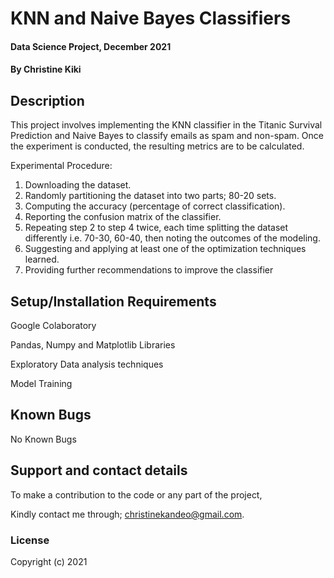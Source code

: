 # KNN and Naive Bayes Classifiers

#### Data Science Project, December 2021

#### By **Christine Kiki**

## Description
This project involves implementing the KNN classifier in the Titanic Survival Prediction and Naive Bayes to classify emails as spam and non-spam. Once the experiment is conducted, the resulting metrics are to be calculated.

Experimental Procedure:

1. Downloading the dataset.
2. Randomly partitioning the dataset into two parts; 80-20 sets.
5. Computing the accuracy (percentage of correct classification).
6. Reporting the confusion matrix of the classifier.
7. Repeating step 2 to step 4 twice, each time splitting the dataset differently i.e. 70-30, 60-40, then noting the outcomes of the modeling.
8. Suggesting and applying at least one of the optimization techniques learned.
9. Providing further recommendations to improve the classifier


## Setup/Installation Requirements
Google Colaboratory

Pandas, Numpy and Matplotlib Libraries

Exploratory Data analysis techniques

Model Training

## Known Bugs
No Known Bugs

## Support and contact details
To make a contribution to the code or any part of the project, 

Kindly contact me through; christinekandeo@gmail.com.
### License

Copyright (c) 2021
